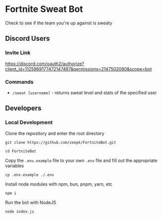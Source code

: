 # Fortnite Sweat Bot

Check to see if the team you're up against is sweaty

## Discord Users

### Invite Link

https://discord.com/oauth2/authorize?client_id=1125969177472147487&permissions=2147502080&scope=bot

### Commands

- `/sweat [username]` - returns sweat level and stats of the specified user

## Developers

### Local Development

Clone the repository and enter the root directory

`git clone https://github.com/zeepk/FortniteBot.git`

`cd FortniteBot`

Copy the `.env.example` file to your own `.env` file and fill out the appropriate variables

`cp .env.example ./.env`

Install node modules with npm, bun, pnpm, yarn, etc

`npm i`

Run the bot with NodeJS

`node index.js`
